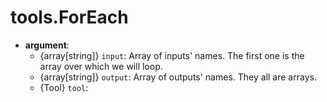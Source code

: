 # tools.ForEach


* __argument__:
    * {array[string]} `input`: Array of inputs' names. The first one is the array over which we will loop.
    * {array[string]} `output`: Array of outputs' names. They all are arrays.
    * {Tool} `tool`:
